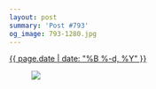 ```yaml
---
layout: post
summary: 'Post #793'
og_image: 793-1280.jpg
---
```


<div class="post">
 <time>
  <a href="/793">
   {{ page.date | date: "%B %-d, %Y" }}
  </a>
 </time>
 <a href="/793">
  <figure data-taken="1/15/2019">
   <img sizes="(min-width: 700px) 50vw, calc(100vw - 2rem)" src="{{ site.assets_url }}/793-640.jpg" srcset="{{ site.assets_url }}/793-320.jpg 320w, {{ site.assets_url }}/793-640.jpg 640w, {{ site.assets_url }}/793-960.jpg 960w, {{ site.assets_url }}/793-1280.jpg 1280w"/>
  </figure>
 </a>
</div>
